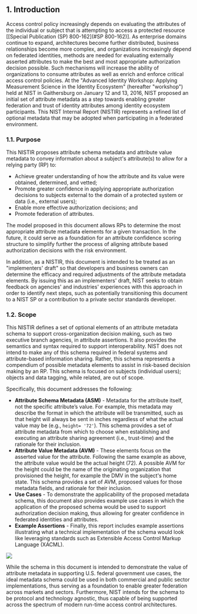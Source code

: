 <a name="sec1"></a>

<div class="breaker"/>

## 1. Introduction

Access control policy increasingly depends on evaluating the attributes of the individual or subject that is attempting to access a protected resource \[[Special Publication (SP) 800-162](#SP 800-162)\]. As enterprise domains continue to expand, architectures become further distributed, business relationships become more complex, and organizations increasingly depend on federated identities, methods are needed for evaluating externally asserted attributes to make the best and most appropriate authorization decision possible.  Such mechanisms will increase the ability of organizations to consume attributes as well as enrich and enforce critical access control policies. At the "Advanced Identity Workshop: Applying Measurement Science in the Identity Ecosystem" (hereafter "workshop") held at NIST in Gaithersburg on January 12 and 13, 2016, NIST proposed an initial set of attribute metadata as a step towards enabling greater federation and trust of identity attributes among identity ecosystem participants. This NIST Internal Report (NISTIR) represents a refined list of optional metadata that may be adopted when participating in a federated environment.  

### 1.1.	Purpose

This NISTIR proposes attribute schema metadata and attribute value metadata to convey information about a subject's attribute(s) to allow for a relying party (RP) to:

* Achieve greater understanding of how the attribute and its value were obtained, determined, and vetted;
* Promote greater confidence in applying appropriate authorization decisions to subjects external to the domain of a protected system or data (i.e., external users);
* Enable more effective authorization decisions; and 
* Promote federation of attributes.

The model proposed in this document allows RPs to determine the most appropriate attribute metadata elements for a given transaction. In the future, it could serve as a foundation for an attribute confidence scoring structure to simplify further the process of aligning attribute based authorization decisions with the risk environment.

In addition, as a NISTIR, this document is intended to be treated as an "implementers' draft" so that developers and business owners can determine the efficacy and required adjustments of the attribute metadata elements. By issuing this as an implementers' draft, NIST seeks to obtain feedback on agencies' and industries' experiences with this approach in order to identify next steps, such as potentially transitioning this document to a NIST SP or a contribution to a private sector standards developer.

### 1.2.	Scope

This NISTIR defines a set of optional elements of an attribute metadata schema to support cross-organization decision making, such as two executive branch agencies, in attribute assertions. It also provides the semantics and syntax required to support interoperability. NIST does not intend to make any of this schema required in federal systems and attribute-based information sharing.  Rather, this schema represents a compendium of possible metadata elements to assist in risk-based decision making by an RP. This schema is focused on subjects (individual users); objects and data tagging, while related, are out of scope.

Specifically, this document addresses the following:  

* **Attribute Schema Metadata (ASM)** - Metadata for the attribute itself, not the specific attribute’s value. For example, this metadata may describe the format in which the attribute will be transmitted, such as that height will always be sent in inches regardless of what the actual value may be (e.g., `height= '72'`). This schema provides a set of attribute metadata from which to choose when establishing and executing an attribute sharing agreement (i.e., trust-time) and the rationale for their inclusion.
* **Attribute Value Metadata (AVM)** - These elements focus on the asserted value for the attribute. Following the same example as above, the attribute value would be the actual height (72). A possible AVM for the height could be the name of the originating organization that provisioned the height, for example the DMV in the subject's home state. This schema provides a set of AVM, proposed values for those metadata fields, and rationale for their inclusion.
* **Use Cases** - To demonstrate the applicability of the proposed metadata schema, this document also provides example use cases in which the application of the proposed schema would be used to support authorization decision making, thus allowing for greater confidence in federated identities and attributes.
* **Example Assertions** - Finally, this report includes example assertions illustrating what a technical implementation of the schema would look like leveraging standards such as Extensible Access Control Markup Language (XACML).

![](media/Generic.png)


While the schema in this document is intended to demonstrate the value of attribute metadata in supporting U.S. federal government use cases, the ideal metadata schema could be used in both commercial and public sector implementations, thus serving as a foundation to enable greater federation across markets and sectors. Furthermore, NIST intends for the schema to be protocol and technology agnostic, thus capable of being supported across the spectrum of modern run-time access control architectures.
